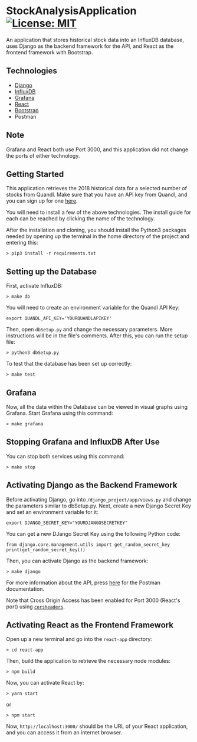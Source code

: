 # StockAnalysisApplication [![License: MIT](https://img.shields.io/badge/License-MIT-blue.svg)](https://opensource.org/licenses/MIT)

An application that stores historical stock data into an InfluxDB database, uses Django as the backend framework for the API, and React as the frontend framework with Bootstrap. 

## Technologies

- [Django](https://docs.djangoproject.com/en/3.1/topics/install/)
- [InfluxDB](https://docs.influxdata.com/influxdb/v1.8/introduction/install/)
- [Grafana](https://grafana.com/docs/grafana/latest/installation/)
- [React](https://reactjs.org/docs/getting-started.html)
- [Bootstrap](https://react-bootstrap.github.io/getting-started/introduction/)
- Postman

## Note

Grafana and React both use Port 3000, and this application did not change the ports of either technology.

## Getting Started

This application retrieves the 2018 historical data for a selected number of stocks from Quandl. Make sure that you have an API key from Quandl, and you can sign up for one [here](https://www.quandl.com/sign-up).

You will need to install a few of the above technologies. The install guide for each can be reached by clicking the name of the technology.

After the installation and cloning, you should install the Python3 packages needed by opening up the terminal in the home directory of the project and entering this:

```
> pip3 install -r requirements.txt
```

## Setting up the Database

First, activate InfluxDB:

```
> make db
```

You will need to create an environment variable for the Quandl API Key:

```
export QUANDL_API_KEY='YOURQUANDLAPIKEY'
```

Then, open ```dbSetup.py``` and change the necessary parameters. More instructions will be in the file's comments. After this, you can run the setup file:

```
> python3 dbSetup.py
```

To test that the database has been set up correctly:

```
> make test
```

## Grafana

Now, all the data within the Database can be viewed in visual graphs using Grafana. Start Grafana using this command:

```
> make grafana
```

## Stopping Grafana and InfluxDB After Use

You can stop both services using this command:

```
> make stop
```

## Activating Django as the Backend Framework

Before activating Django, go into ```/django_project/app/views.py``` and change the parameters similar to dbSetup.py. Next, create a new Django Secret Key and set an environment variable for it:

```
export DJANGO_SECRET_KEY="YOURDJANGOSECRETKEY"
```

You can get a new DJango Secret Key using the following Python code:

```
from django.core.management.utils import get_random_secret_key  
print(get_random_secret_key())
```


Then, you can activate Django as the backend framework:

```
> make django
```

For more information about the API, press [here](https://documenter.getpostman.com/view/12455453/TVCY6C1H) for the Postman documentation. 

Note that Cross Origin Access has been enabled for Port 3000 (React's port) using [```corsheaders```](https://pypi.org/project/django-cors-headers/).

## Activating React as the Frontend Framework

Open up a new terminal and go into the ```react-app``` directory:

```
> cd react-app
```

Then, build the application to retrieve the necessary node modules:

```
> npm build
```

Now, you can activate React by:

```
> yarn start
```

or

```
> npm start
```

Now, ```http://localhost:3000/``` should be the URL of your React application, and you can access it from an internet browser. 
